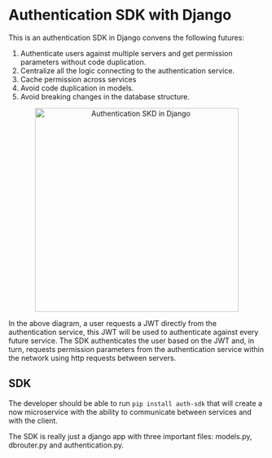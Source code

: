 # Authentication SDK with Django

This is an authentication SDK in Django convens the following futures:
1. Authenticate users against multiple servers and get permission parameters without code duplication.
2. Centralize all the logic connecting to the authentication service.
3. Cache permission across services
4. Avoid code duplication in models.
5. Avoid breaking changes in the database structure.

<p align="center">
  <img src="https://miro.medium.com/max/581/1*MSgbloMVqwP8bsQvzEub1A.png" width="400" alt="Authentication SKD in Django">
</p>

In the above diagram, a user requests a JWT directly from the authentication service, this JWT will be used to authenticate against every future service. The SDK authenticates the user based on the JWT and, in turn, requests permission parameters from the authentication service within the network using http requests between servers.

## SDK
The developer should be able to run `pip install auth-sdk` that will create a now microservice with the ability to communicate between services and with the client. 

The SDK is really just a django app with three important files: models.py, dbrouter.py and authentication.py.
